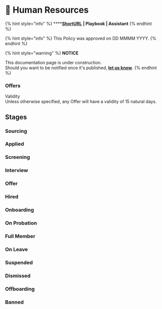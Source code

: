 # 🚧 Human Resources

{% hint style="info" %}
****[**ShortURL**](https://tiof.click/TIOFPolicyHR) **| Playbook | Assistant**
{% endhint %}



{% hint style="info" %}
This Policy was approved on DD MMMM YYYY.
{% endhint %}



{% hint style="warning" %}
**NOTICE**

This documentation page is under construction.\
Should you want to be notified once it's published, [**let us know**](https://tiof.click/TIOFTarianUpdatesService).
{% endhint %}











### Offers

Validity\
Unless otherwise specified, any Offer will have a validity of 15 natural days.







## Stages



### Sourcing



### Applied



### Screening



### Interview



### Offer



### Hired



### Onboarding





### On Probation



### Full Member





### On Leave





### Suspended





### Dismissed





### Offboarding



### Banned









